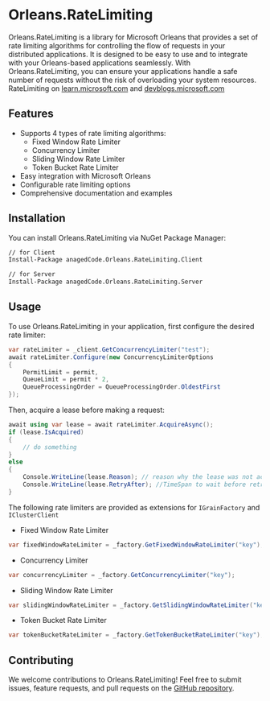 # Orleans.RateLimiting

Orleans.RateLimiting is a library for Microsoft Orleans that provides a set of rate limiting algorithms for controlling the flow of requests in your distributed applications. 
It is designed to be easy to use and to integrate with your Orleans-based applications seamlessly. 
With Orleans.RateLimiting, you can ensure your applications handle a safe number of requests without the risk of overloading your system resources.
RateLimiting on [learn.microsoft.com](https://learn.microsoft.com/en-us/aspnet/core/performance/rate-limit?view=aspnetcore-7.0) and [devblogs.microsoft.com](https://devblogs.microsoft.com/dotnet/announcing-rate-limiting-for-dotnet/)


## Features

- Supports 4 types of rate limiting algorithms:
    - Fixed Window Rate Limiter
    - Concurrency Limiter
    - Sliding Window Rate Limiter
    - Token Bucket Rate Limiter
- Easy integration with Microsoft Orleans
- Configurable rate limiting options
- Comprehensive documentation and examples

## Installation

You can install Orleans.RateLimiting via NuGet Package Manager:

```sh
// for Client
Install-Package anagedCode.Orleans.RateLimiting.Client
```

```sh
// for Server
Install-Package anagedCode.Orleans.RateLimiting.Server
```

## Usage

To use Orleans.RateLimiting in your application, first configure the desired rate limiter:

```csharp
var rateLimiter = _client.GetConcurrencyLimiter("test");
await rateLimiter.Configure(new ConcurrencyLimiterOptions
{
    PermitLimit = permit,
    QueueLimit = permit * 2,
    QueueProcessingOrder = QueueProcessingOrder.OldestFirst
});
```

Then, acquire a lease before making a request:

```csharp
await using var lease = await rateLimiter.AcquireAsync();
if (lease.IsAcquired)
{
    // do something
}
else
{
    Console.WriteLine(lease.Reason); // reason why the lease was not acquired
    Console.WriteLine(lease.RetryAfter); //TimeSpan to wait before retrying
}
```

The following rate limiters are provided as extensions for `IGrainFactory` and `IClusterClient`

- Fixed Window Rate Limiter

```csharp
var fixedWindowRateLimiter = _factory.GetFixedWindowRateLimiter("key");
```

- Concurrency Limiter

```csharp
var concurrencyLimiter = _factory.GetConcurrencyLimiter("key");
```

- Sliding Window Rate Limiter

```csharp
var slidingWindowRateLimiter = _factory.GetSlidingWindowRateLimiter("key");
```

- Token Bucket Rate Limiter

```csharp
var tokenBucketRateLimiter = _factory.GetTokenBucketRateLimiter("key");
```

## Contributing

We welcome contributions to Orleans.RateLimiting! 
Feel free to submit issues, feature requests, and pull requests on the [GitHub repository](https://github.com/yourusername/Orleans.RateLimiter).
